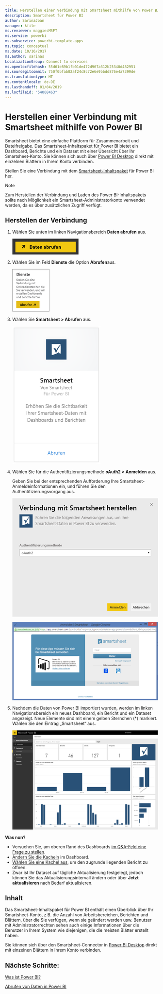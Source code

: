 ```yaml
---
title: Herstellen einer Verbindung mit Smartsheet mithilfe von Power BI
description: Smartsheet für Power BI
author: SarinaJoan
manager: kfile
ms.reviewer: maggiesMSFT
ms.service: powerbi
ms.subservice: powerbi-template-apps
ms.topic: conceptual
ms.date: 10/16/2017
ms.author: sarinas
LocalizationGroup: Connect to services
ms.openlocfilehash: 55d61e89b1fb01de472d967a312b25340d482951
ms.sourcegitcommit: 750f0bfab02af24c8c72e6e9bbdd876e4a7399de
ms.translationtype: HT
ms.contentlocale: de-DE
ms.lasthandoff: 01/04/2019
ms.locfileid: "54008463"
---
```

# <a name="connect-to-smartsheet-with-power-bi"></a>Herstellen einer Verbindung mit Smartsheet mithilfe von Power BI
Smartsheet bietet eine einfache Plattform für Zusammenarbeit und Dateifreigabe. Das Smartsheet-Inhaltspaket für Power BI bietet ein Dashboard, Berichte und ein Dataset mit einer Übersicht über Ihr Smartsheet-Konto. Sie können sich auch über [Power BI Desktop](desktop-connect-to-data.md) direkt mit einzelnen Blättern in Ihrem Konto verbinden. 

Stellen Sie eine Verbindung mit dem [Smartsheet-Inhaltspaket](https://app.powerbi.com/groups/me/getdata/services/smartsheet) für Power BI her.

>[!NOTE]
>Zum Herstellen der Verbindung und Laden des Power BI-Inhaltspakets sollte nach Möglichkeit ein Smartsheet-Administratorkonto verwendet werden, da es über zusätzlichen Zugriff verfügt.

## <a name="how-to-connect"></a>Herstellen der Verbindung
1. Wählen Sie unten im linken Navigationsbereich **Daten abrufen** aus.
   
   ![](media/service-connect-to-smartsheet/pbi_getdata.png)
2. Wählen Sie im Feld **Dienste** die Option **Abrufen**aus.
   
   ![](media/service-connect-to-smartsheet/pbi_getservices.png) 
3. Wählen Sie **Smartsheet \> Abrufen** aus.
   
   ![](media/service-connect-to-smartsheet/smartsheet.png)
4. Wählen Sie für die Authentifizierungsmethode **oAuth2 \> Anmelden** aus.
   
   Geben Sie bei der entsprechenden Aufforderung Ihre Smartsheet-Anmeldeinformationen ein, und führen Sie den Authentifizierungsvorgang aus.
   
   ![](media/service-connect-to-smartsheet/creds.png)
   
   ![](media/service-connect-to-smartsheet/creds2.png)
5. Nachdem die Daten von Power BI importiert wurden, werden im linken Navigationsbereich ein neues Dashboard, ein Bericht und ein Dataset angezeigt. Neue Elemente sind mit einem gelben Sternchen (\*) markiert. Wählen Sie den Eintrag „Smartsheet“ aus.
   
   ![](media/service-connect-to-smartsheet/dashboard.png)

**Was nun?**

* Versuchen Sie, am oberen Rand des Dashboards [im Q&A-Feld eine Frage zu stellen](consumer/end-user-q-and-a.md).
* [Ändern Sie die Kacheln](service-dashboard-edit-tile.md) im Dashboard.
* [Wählen Sie eine Kachel aus](consumer/end-user-tiles.md), um den zugrunde liegenden Bericht zu öffnen.
* Zwar ist Ihr Dataset auf tägliche Aktualisierung festgelegt, jedoch können Sie das Aktualisierungsintervall ändern oder über **Jetzt aktualisieren** nach Bedarf aktualisieren.

## <a name="whats-included"></a>Inhalt
Das Smartsheet-Inhaltspaket für Power BI enthält einen Überblick über Ihr Smartsheet-Konto, z.B. die Anzahl von Arbeitsbereichen, Berichten und Blättern, über die Sie verfügen, wenn sie geändert werden usw. Benutzer mit Administratorrechten sehen auch einige Informationen über die Benutzer in Ihrem System wie diejenigen, die die meisten Blätter erstellt haben.  

Sie können sich über den Smartsheet-Connector in [Power BI Desktop](desktop-connect-to-data.md) direkt mit einzelnen Blättern in Ihrem Konto verbinden.  

## <a name="next-steps"></a>Nächste Schritte:

[Was ist Power BI?](power-bi-overview.md)

[Abrufen von Daten in Power BI](service-get-data.md)